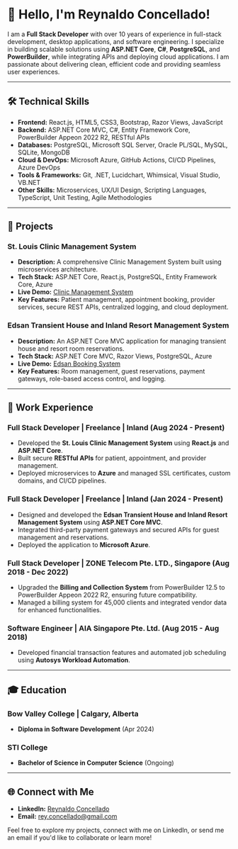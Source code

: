 # 👋 Hello, I'm Reynaldo Concellado!

I am a **Full Stack Developer** with over 10 years of experience in full-stack development, desktop applications, and software engineering. I specialize in building scalable solutions using **ASP.NET Core**, **C#**, **PostgreSQL**, and **PowerBuilder**, while integrating APIs and deploying cloud applications. I am passionate about delivering clean, efficient code and providing seamless user experiences.

---

## 🛠️ Technical Skills
- **Frontend:** React.js, HTML5, CSS3, Bootstrap, Razor Views, JavaScript
- **Backend:** ASP.NET Core MVC, C#, Entity Framework Core, PowerBuilder Appeon 2022 R2, RESTful APIs
- **Databases:** PostgreSQL, Microsoft SQL Server, Oracle PL/SQL, MySQL, SQLite, MongoDB
- **Cloud & DevOps:** Microsoft Azure, GitHub Actions, CI/CD Pipelines, Azure DevOps
- **Tools & Frameworks:** Git, .NET, Lucidchart, Whimsical, Visual Studio, VB.NET
- **Other Skills:** Microservices, UX/UI Design, Scripting Languages, TypeScript, Unit Testing, Agile Methodologies

---

## 🚀 Projects

### St. Louis Clinic Management System
- **Description:** A comprehensive Clinic Management System built using microservices architecture.
- **Tech Stack:** ASP.NET Core, React.js, PostgreSQL, Entity Framework Core, Azure
- **Live Demo:** [Clinic Management System](https://brave-mud-0f3647a0f.5.azurestaticapps.net)
- **Key Features:** Patient management, appointment booking, provider services, secure REST APIs, centralized logging, and cloud deployment.

### Edsan Transient House and Inland Resort Management System
- **Description:** An ASP.NET Core MVC application for managing transient house and resort room reservations.
- **Tech Stack:** ASP.NET Core MVC, Razor Views, PostgreSQL, Azure
- **Live Demo:** [Edsan Booking System](https://edsanbooking20240926082912.azurewebsites.net)
- **Key Features:** Room management, guest reservations, payment gateways, role-based access control, and logging.

---

## 💼 Work Experience

### **Full Stack Developer** | Freelance | Inland (Aug 2024 - Present)
- Developed the **St. Louis Clinic Management System** using **React.js** and **ASP.NET Core**.
- Built secure **RESTful APIs** for patient, appointment, and provider management.
- Deployed microservices to **Azure** and managed SSL certificates, custom domains, and CI/CD pipelines.

### **Full Stack Developer** | Freelance | Inland (Jan 2024 - Present)
- Designed and developed the **Edsan Transient House and Inland Resort Management System** using **ASP.NET Core MVC**.
- Integrated third-party payment gateways and secured APIs for guest management and reservations.
- Deployed the application to **Microsoft Azure**.

### **Full Stack Developer** | ZONE Telecom Pte. LTD., Singapore (Aug 2018 - Dec 2022)
- Upgraded the **Billing and Collection System** from PowerBuilder 12.5 to PowerBuilder Appeon 2022 R2, ensuring future compatibility.
- Managed a billing system for 45,000 clients and integrated vendor data for enhanced functionalities.

### **Software Engineer** | AIA Singapore Pte. Ltd. (Aug 2015 - Aug 2018)
- Developed financial transaction features and automated job scheduling using **Autosys Workload Automation**.
  
---

## 🎓 Education

### **Bow Valley College** | Calgary, Alberta
- **Diploma in Software Development** (Apr 2024)

### **STI College**
- **Bachelor of Science in Computer Science** (Ongoing)

---

## 🌐 Connect with Me
- **LinkedIn:** [Reynaldo Concellado](https://www.linkedin.com/in/rconcellado)
- **Email:** [rey.concellado@gmail.com](mailto:rey.concellado@gmail.com)

Feel free to explore my projects, connect with me on LinkedIn, or send me an email if you'd like to collaborate or learn more!
